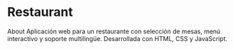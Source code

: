 # Restaurant
About Aplicación web para un restaurante con selección de mesas, menú interactivo y soporte multilingüe. Desarrollada con HTML, CSS y JavaScript.

